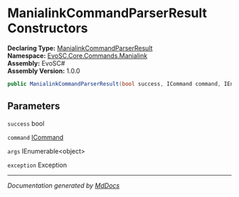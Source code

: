 ﻿<!--  
  <auto-generated>   
    The contents of this file were generated by a tool.  
    Changes to this file may be list if the file is regenerated  
  </auto-generated>   
-->

# ManialinkCommandParserResult Constructors

**Declaring Type:** [ManialinkCommandParserResult](../index.md)  
**Namespace:** [EvoSC.Core.Commands.Manialink](../../index.md)  
**Assembly:** EvoSC\#  
**Assembly Version:** 1.0.0

```csharp
public ManialinkCommandParserResult(bool success, ICommand command, IEnumerable<object> args, Exception exception = );
```

## Parameters

`success`  bool

`command`  [ICommand](../../../Generic/Interfaces/ICommand/index.md)

`args`  IEnumerable\<object\>

`exception`  Exception

___

*Documentation generated by [MdDocs](https://github.com/ap0llo/mddocs)*
